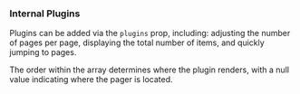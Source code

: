 ### Internal Plugins

Plugins can be added via the `plugins` prop, including: adjusting the number of pages per page, displaying the total number of items, and quickly jumping to pages.

The order within the array determines where the plugin renders, with a null value indicating where the pager is located.
